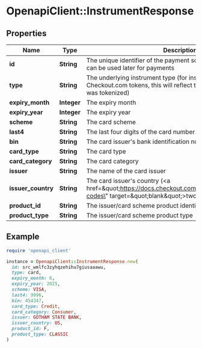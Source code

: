 # OpenapiClient::InstrumentResponse

## Properties

| Name | Type | Description | Notes |
| ---- | ---- | ----------- | ----- |
| **id** | **String** | The unique identifier of the payment source or destination that can be used later for payments |  |
| **type** | **String** | The underlying instrument type (for instruments created from Checkout.com tokens, this will reflect the type of instrument that was tokenized) |  |
| **expiry_month** | **Integer** | The expiry month |  |
| **expiry_year** | **Integer** | The expiry year |  |
| **scheme** | **String** | The card scheme | [optional] |
| **last4** | **String** | The last four digits of the card number |  |
| **bin** | **String** | The card issuer&#39;s bank identification number (BIN) |  |
| **card_type** | **String** | The card type | [optional] |
| **card_category** | **String** | The card category | [optional] |
| **issuer** | **String** | The name of the card issuer | [optional] |
| **issuer_country** | **String** | The card issuer&#39;s country (&lt;a href&#x3D;\&quot;https://docs.checkout.com/resources/codes/country-codes\&quot; target&#x3D;\&quot;blank\&quot;&gt;two-letter ISO code&lt;/a&gt;) | [optional] |
| **product_id** | **String** | The issuer/card scheme product identifier | [optional] |
| **product_type** | **String** | The issuer/card scheme product type | [optional] |

## Example

```ruby
require 'openapi_client'

instance = OpenapiClient::InstrumentResponse.new(
  id: src_wmlfc3zyhqzehihu7giusaaawu,
  type: card,
  expiry_month: 6,
  expiry_year: 2025,
  scheme: VISA,
  last4: 9996,
  bin: 454347,
  card_type: Credit,
  card_category: Consumer,
  issuer: GOTHAM STATE BANK,
  issuer_country: US,
  product_id: F,
  product_type: CLASSIC
)
```

